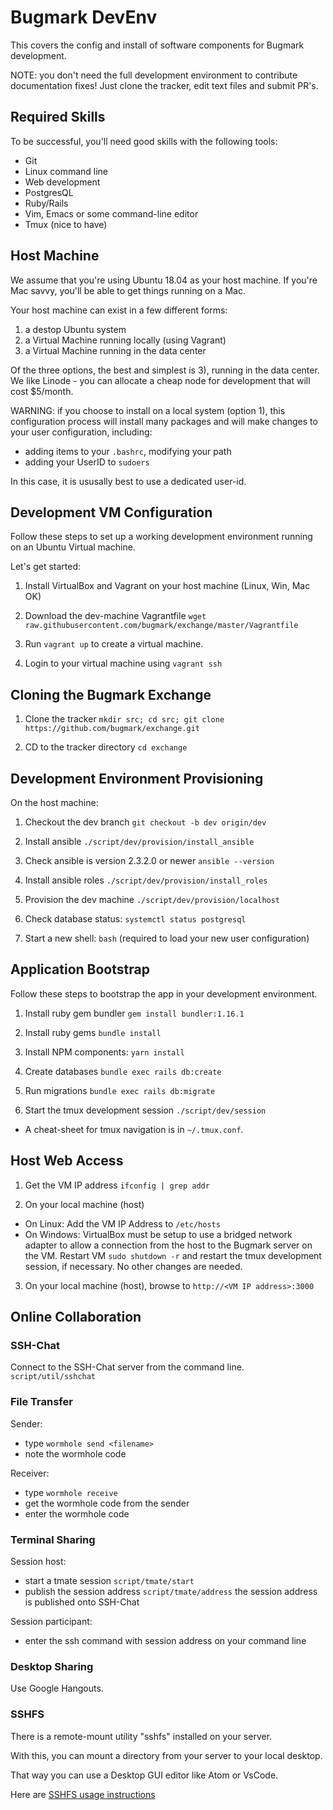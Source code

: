 # Bugmark DevEnv

This covers the config and install of software components for Bugmark
development.

NOTE: you don't need the full development environment to contribute
documentation fixes!  Just clone the tracker, edit text files and submit PR's.

## Required Skills

To be successful, you'll need good skills with the following tools:
- Git
- Linux command line
- Web development
- PostgresQL
- Ruby/Rails
- Vim, Emacs or some command-line editor
- Tmux (nice to have)

## Host Machine

We assume that you're using Ubuntu 18.04 as your host machine.  If you're Mac
savvy, you'll be able to get things running on a Mac.

Your host machine can exist in a few different forms:
1) a destop Ubuntu system
2) a Virtual Machine running locally (using Vagrant)
3) a Virtual Machine running in the data center

Of the three options, the best and simplest is 3), running in the data center.
We like Linode - you can allocate a cheap node for development that will cost
$5/month.

WARNING: if you choose to install on a local system (option 1), this
configuration process will install many packages and will make changes to your
user configuration, including:
- adding items to your `.bashrc`, modifying your path
- adding your UserID to `sudoers`

In this case, it is ususally best to use a dedicated user-id.

## Development VM Configuration

Follow these steps to set up a working development environment running on an
Ubuntu Virtual machine.

Let's get started:

1. Install VirtualBox and Vagrant on your host machine (Linux, Win, Mac OK)

2. Download the dev-machine Vagrantfile
   `wget raw.githubusercontent.com/bugmark/exchange/master/Vagrantfile`

3. Run `vagrant up` to create a virtual machine.

4. Login to your virtual machine using `vagrant ssh`

## Cloning the Bugmark Exchange

1. Clone the tracker
   `mkdir src; cd src; git clone https://github.com/bugmark/exchange.git`

2. CD to the tracker directory `cd exchange`

## Development Environment Provisioning

On the host machine:

1. Checkout the dev branch `git checkout -b dev origin/dev`

2. Install ansible `./script/dev/provision/install_ansible`

3. Check ansible is version 2.3.2.0 or newer `ansible --version`

4. Install ansible roles `./script/dev/provision/install_roles`

5. Provision the dev machine `./script/dev/provision/localhost`

6. Check database status: `systemctl status postgresql`

7. Start a new shell: `bash` (required to load your new user configuration)

## Application Bootstrap

Follow these steps to bootstrap the app in your development environment.

1. Install ruby gem bundler `gem install bundler:1.16.1`

2. Install ruby gems `bundle install`

3. Install NPM components: `yarn install`

4. Create databases `bundle exec rails db:create`

5. Run migrations `bundle exec rails db:migrate`

6. Start the tmux development session `./script/dev/session`

  - A cheat-sheet for tmux navigation is in `~/.tmux.conf`.

## Host Web Access

1. Get the VM IP address `ifconfig | grep addr`  

2. On your local machine (host)
  - On Linux: Add the VM IP Address to `/etc/hosts`
  - On Windows: VirtualBox must be setup to use a bridged network adapter to allow a connection from the host to the Bugmark server on the VM. Restart VM `sudo shutdown -r` and restart the tmux development session, if necessary. No other changes are needed.

3. On your local machine (host), browse to `http://<VM IP address>:3000`

## Online Collaboration

### SSH-Chat

Connect to the SSH-Chat server from the command line.
`script/util/sshchat`

### File Transfer

Sender:
- type `wormhole send <filename>`
- note the wormhole code

Receiver:
- type `wormhole receive`
- get the wormhole code from the sender
- enter the wormhole code

### Terminal Sharing

Session host:
- start a tmate session `script/tmate/start`
- publish the session address `script/tmate/address`
  the session address is published onto SSH-Chat

Session participant:
- enter the ssh command with session address on your command line

### Desktop Sharing

Use Google Hangouts.

### SSHFS

There is a remote-mount utility "sshfs" installed on your server.

With this, you can mount a directory from your server to your local desktop.

That way you can use a Desktop GUI editor like Atom or VsCode.

Here are [SSHFS usage instructions](https://www.digitalocean.com/community/tutorials/how-to-use-sshfs-to-mount-remote-file-systems-over-ssh)
